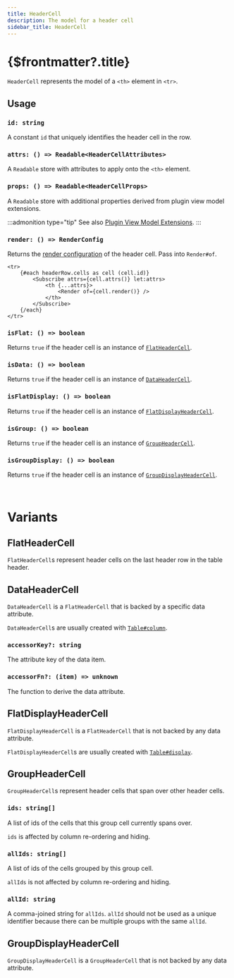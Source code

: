 ```yaml
---
title: HeaderCell
description: The model for a header cell
sidebar_title: HeaderCell
---
```


<script>
  import { useHljs } from '$lib/utils/useHljs';
  useHljs('ts');
</script>

# {$frontmatter?.title}

`HeaderCell` represents the model of a `<th>` element in `<tr>`.

## Usage

### `id: string`

A constant `id` that uniquely identifies the header cell in the row.

### `attrs: () => Readable<HeaderCellAttributes>`

A `Readable` store with attributes to apply onto the `<th>` element.

### `props: () => Readable<HeaderCellProps>`

A `Readable` store with additional properties derived from plugin view model extensions.

:::admonition type="tip"
See also [Plugin View Model Extensions](../plugins/overview#connecting-plugins-to-markup).
:::

### `render: () => RenderConfig`

Returns the [render configuration](../--render.md#renderconfig) of the header cell. Pass into `Render#of`.

```svelte
<tr>
    {#each headerRow.cells as cell (cell.id)}
        <Subscribe attrs={cell.attrs()} let:attrs>
            <th {...attrs}>
                <Render of={cell.render()} />
            </th>
        </Subscribe>
    {/each}
</tr>
```

### `isFlat: () => boolean`

Returns `true` if the header cell is an instance of [`FlatHeaderCell`](#flatheadercell).

### `isData: () => boolean`

Returns `true` if the header cell is an instance of [`DataHeaderCell`](#dataheadercell).

### `isFlatDisplay: () => boolean`

Returns `true` if the header cell is an instance of [`FlatDisplayHeaderCell`](#flatdisplayheadercell).

### `isGroup: () => boolean`

Returns `true` if the header cell is an instance of [`GroupHeaderCell`](#groupheadercell).

### `isGroupDisplay: () => boolean`

Returns `true` if the header cell is an instance of [`GroupDisplayHeaderCell`](#groupdisplayheadercell).

<br />

# Variants

## FlatHeaderCell

`FlatHeaderCell`s represent header cells on the last header row in the table header.

## DataHeaderCell

`DataHeaderCell` is a `FlatHeaderCell` that is backed by a specific data attribute.

`DataHeaderCell`s are usually created with [`Table#column`](../create-columns.md#table-column-columndef-datacolumn).

### `accessorKey?: string`

The attribute key of the data item.

### `accessorFn?: (item) => unknown`

The function to derive the data attribute.

## FlatDisplayHeaderCell

`FlatDisplayHeaderCell` is a `FlatHeaderCell` that is not backed by any data attribute.

`FlatDisplayHeaderCell`s are usually created with [`Table#display`](../create-columns.md#table-display-displaydef-displaycolumn).

## GroupHeaderCell

`GroupHeaderCell`s represent header cells that span over other header cells.

### `ids: string[]`

A list of ids of the cells that this group cell currently spans over.

`ids` is affected by column re-ordering and hiding.

### `allIds: string[]`

A list of ids of the cells grouped by this group cell.

`allIds` is not affected by column re-ordering and hiding.

### `allId: string`

A comma-joined string for `allIds`. `allId` should not be used as a unique identifier because there can be multiple groups with the same `allId`.

## GroupDisplayHeaderCell

`GroupDisplayHeaderCell` is a `GroupHeaderCell` that is not backed by any data attribute.
